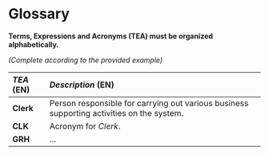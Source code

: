 # Glossary

**Terms, Expressions and Acronyms (TEA) must be organized alphabetically.**

_(Complete according to the provided example)_

| **_TEA_** (EN) | **_Description_** (EN)                                                                    |                                       
|:---------------|:------------------------------------------------------------------------------------------|
| **Clerk**      | Person responsible for carrying out various business supporting activities on the system. |
| **CLK**        | Acronym for _Clerk_.                                                                      |
| **GRH**        | ...                                                                                       |








